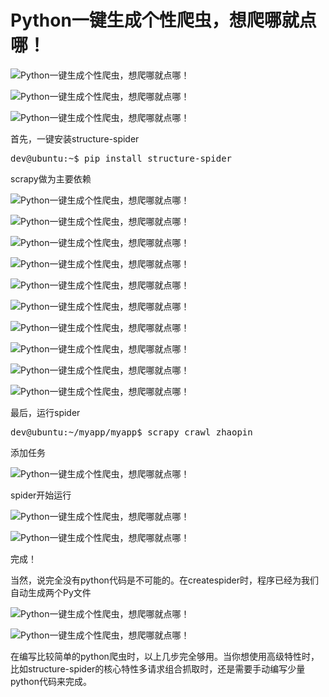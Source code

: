 # Python一键生成个性爬虫，想爬哪就点哪！

![Python一键生成个性爬虫，想爬哪就点哪！](http://p1.pstatp.com/large/pgc-image/1523444828387e92ee207da)

![Python一键生成个性爬虫，想爬哪就点哪！](http://p3.pstatp.com/large/pgc-image/1523444838944cfe68ac3ac)

![Python一键生成个性爬虫，想爬哪就点哪！](http://p1.pstatp.com/large/pgc-image/152344579806403e534321d)

首先，一键安装structure-spider

<pre>
dev@ubuntu:~$ pip install structure-spider
</pre>

scrapy做为主要依赖

![Python一键生成个性爬虫，想爬哪就点哪！](http://p1.pstatp.com/large/pgc-image/15234448940112aecc2db10)

![Python一键生成个性爬虫，想爬哪就点哪！](http://p3.pstatp.com/large/pgc-image/1523444918994fb837f1b69)

![Python一键生成个性爬虫，想爬哪就点哪！](http://p1.pstatp.com/large/pgc-image/1523444958913c5e9b44b4f)

![Python一键生成个性爬虫，想爬哪就点哪！](http://p3.pstatp.com/large/pgc-image/15234455272891b687363a7)

![Python一键生成个性爬虫，想爬哪就点哪！](http://p1.pstatp.com/large/pgc-image/1523445569731982e0318e3)

![Python一键生成个性爬虫，想爬哪就点哪！](http://p3.pstatp.com/large/pgc-image/1523445578161f3da71f439)

![Python一键生成个性爬虫，想爬哪就点哪！](http://p1.pstatp.com/large/pgc-image/15234455920533fdb64ccd7)

![Python一键生成个性爬虫，想爬哪就点哪！](http://p3.pstatp.com/large/pgc-image/1523445605122911e06fbbc)

![Python一键生成个性爬虫，想爬哪就点哪！](http://p3.pstatp.com/large/pgc-image/152344561693438e5d3bdd4)

![Python一键生成个性爬虫，想爬哪就点哪！](http://p1.pstatp.com/large/pgc-image/1523445622835b9ff59807a)

最后，运行spider

<pre>
dev@ubuntu:~/myapp/myapp$ scrapy crawl zhaopin
</pre>

添加任务

![Python一键生成个性爬虫，想爬哪就点哪！](http://p9.pstatp.com/large/pgc-image/1523445650053d3506bf440)

spider开始运行

![Python一键生成个性爬虫，想爬哪就点哪！](http://p1.pstatp.com/large/pgc-image/1523445673361eec9c7feef)

![Python一键生成个性爬虫，想爬哪就点哪！](http://p3.pstatp.com/large/pgc-image/152344568078267896aee76)

完成！

当然，说完全没有python代码是不可能的。在createspider时，程序已经为我们自动生成两个Py文件

![Python一键生成个性爬虫，想爬哪就点哪！](http://p3.pstatp.com/large/pgc-image/1523445717921099c378fb5)

![Python一键生成个性爬虫，想爬哪就点哪！](http://p3.pstatp.com/large/pgc-image/152344572579502bf11eff5)

在编写比较简单的python爬虫时，以上几步完全够用。当你想使用高级特性时，比如structure-spider的核心特性多请求组合抓取时，还是需要手动编写少量python代码来完成。
